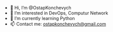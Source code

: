 - 👋 Hi, I’m @OstapKonchevych
- 👀 I’m interested in DevOps, Computur Network
- 🌱 I’m currently learning Python
- 📫 Contact me: ostapkonchevych@gmail.com


